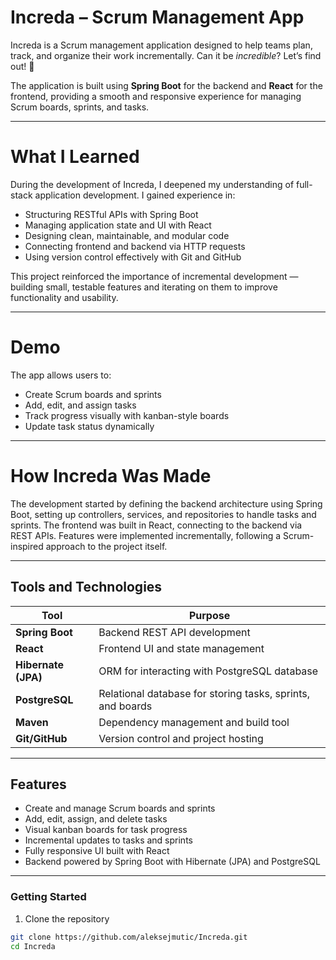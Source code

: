 # Increda – Scrum Management App

Increda is a Scrum management application designed to help teams plan, track, and organize their work incrementally. Can it be *incredible*? Let’s find out! 🚀  

The application is built using **Spring Boot** for the backend and **React** for the frontend, providing a smooth and responsive experience for managing Scrum boards, sprints, and tasks.

---

# What I Learned

During the development of Increda, I deepened my understanding of full-stack application development. I gained experience in:  

- Structuring RESTful APIs with Spring Boot  
- Managing application state and UI with React  
- Designing clean, maintainable, and modular code  
- Connecting frontend and backend via HTTP requests  
- Using version control effectively with Git and GitHub  

This project reinforced the importance of incremental development — building small, testable features and iterating on them to improve functionality and usability.

---

# Demo

The app allows users to:  

- Create Scrum boards and sprints  
- Add, edit, and assign tasks  
- Track progress visually with kanban-style boards  
- Update task status dynamically  

---

# How Increda Was Made

The development started by defining the backend architecture using Spring Boot, setting up controllers, services, and repositories to handle tasks and sprints. The frontend was built in React, connecting to the backend via REST APIs. Features were implemented incrementally, following a Scrum-inspired approach to the project itself.

---

## Tools and Technologies

| Tool | Purpose |
|------|---------|
| **Spring Boot** | Backend REST API development |
| **React** | Frontend UI and state management |
| **Hibernate (JPA)** | ORM for interacting with PostgreSQL database |
| **PostgreSQL** | Relational database for storing tasks, sprints, and boards |
| **Maven** | Dependency management and build tool |
| **Git/GitHub** | Version control and project hosting |

---

## Features

- Create and manage Scrum boards and sprints  
- Add, edit, assign, and delete tasks  
- Visual kanban boards for task progress  
- Incremental updates to tasks and sprints  
- Fully responsive UI built with React  
- Backend powered by Spring Boot with Hibernate (JPA) and PostgreSQL 

---

### Getting Started

1. Clone the repository  

```bash
git clone https://github.com/aleksejmutic/Increda.git
cd Increda
